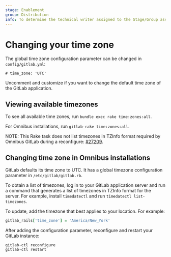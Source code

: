 ```yaml
---
stage: Enablement
group: Distribution
info: To determine the technical writer assigned to the Stage/Group associated with this page, see https://about.gitlab.com/handbook/engineering/ux/technical-writing/#assignments
---
```


# Changing your time zone

The global time zone configuration parameter can be changed in `config/gitlab.yml`:

```plaintext
# time_zone: 'UTC'
```

Uncomment and customize if you want to change the default time zone of the GitLab application.

## Viewing available timezones

To see all available time zones, run `bundle exec rake time:zones:all`.

For Omnibus installations, run `gitlab-rake time:zones:all`.

NOTE:
This Rake task does not list timezones in TZInfo format required by Omnibus GitLab during a reconfigure: [#27209](https://gitlab.com/gitlab-org/gitlab/-/issues/27209).

## Changing time zone in Omnibus installations

GitLab defaults its time zone to UTC. It has a global timezone configuration parameter in `/etc/gitlab/gitlab.rb`.

To obtain a list of timezones, log in to your GitLab application server and run a command that generates a list of timezones in TZInfo format for the server. For example, install `timedatectl` and run `timedatectl list-timezones`.

To update, add the timezone that best applies to your location. For example:

```ruby
gitlab_rails['time_zone'] = 'America/New_York'
```

After adding the configuration parameter, reconfigure and restart your GitLab instance:

```shell
gitlab-ctl reconfigure
gitlab-ctl restart
```
